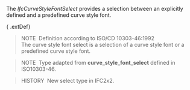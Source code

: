 The _IfcCurveStyleFontSelect_ provides a selection between an explicitly defined and a predefined curve style font.

{ .extDef}
> NOTE&nbsp; Definition according to ISO/CD 10303-46:1992  
> The curve style font select is a selection of a curve style font or a predefined curve style font.

> NOTE&nbsp; Type adapted from **curve_style_font_select** defined in ISO10303-46.

> HISTORY&nbsp; New select type in IFC2x2.